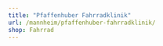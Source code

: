 ```yaml
---
title: "Pfaffenhuber Fahrradklinik"
url: /mannheim/pfaffenhuber-fahrradklinik/
shop: Fahrrad
---
```

